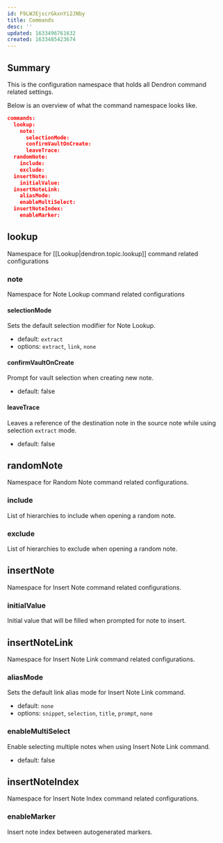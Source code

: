 ```yaml
---
id: F9LWJEjscrGkxnYi2JNby
title: Commands 
desc: ''
updated: 1633496761632
created: 1633485423674
---
```


## Summary

This is the configuration namespace that holds all Dendron command related settings.

Below is an overview of what the command namespace looks like.

```json
commands:
  lookup:
    note:
      selectionMode:
      confirmVaultOnCreate:
      leaveTrace:
  randomNote:
    include:
    exclude:
  insertNote:
    initialValue:
  insertNoteLink:
    aliasMode:
    enableMultiSelect:
  insertNoteIndex:
    enableMarker:
```

## lookup
Namespace for [[Lookup|dendron.topic.lookup]] command related configurations

### note
Namespace for Note Lookup command related configurations

#### selectionMode
Sets the default selection modifier for Note Lookup.

- default: `extract`
- options: `extract`, `link`, `none`

#### confirmVaultOnCreate
Prompt for vault selection when creating new note.

- default: false

#### leaveTrace
Leaves a reference of the destination note in the source note while using selection `extract` mode. 

- default: false

## randomNote
Namespace for Random Note command related configurations.

### include
List of hierarchies to include when opening a random note.

### exclude
List of hierarchies to exclude when opening a random note.

## insertNote
Namespace for Insert Note command related configurations.

### initialValue
Initial value that will be filled when prompted for note to insert.

## insertNoteLink
Namespace for Insert Note Link command related configurations.

### aliasMode
Sets the default link alias mode for Insert Note Link command.

- default: `none`
- options: `snippet`, `selection`, `title`, `prompt`, `none`

### enableMultiSelect
Enable selecting multiple notes when using Insert Note Link command.

- default: false

## insertNoteIndex
Namespace for Insert Note Index command related configurations.

### enableMarker
Insert note index between autogenerated markers.